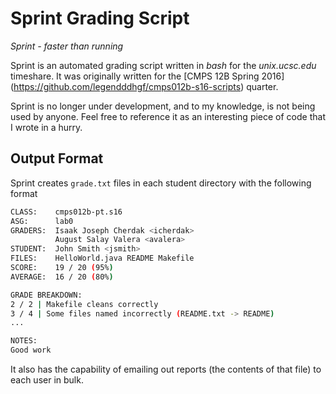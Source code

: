# Sprint Grading Script

*Sprint - faster than running*

Sprint is an automated grading script written in *bash* for the 
*unix.ucsc.edu* timeshare. It was originally written for the 
[CMPS 12B Spring 2016]
(https://github.com/legendddhgf/cmps012b-s16-scripts) 
quarter.

Sprint is no longer under development, and to my knowledge, is not being
used by anyone. Feel free to reference it as an interesting piece of
code that I wrote in a hurry.

## Output Format

Sprint creates `grade.txt` files in each student directory with the
following format

```sh
CLASS:    cmps012b-pt.s16
ASG:      lab0
GRADERS:  Isaak Joseph Cherdak <icherdak>
          August Salay Valera <avalera>
STUDENT:  John Smith <jsmith>
FILES:    HelloWorld.java README Makefile
SCORE:    19 / 20 (95%)
AVERAGE:  16 / 20 (80%)

GRADE BREAKDOWN:
2 / 2 | Makefile cleans correctly
3 / 4 | Some files named incorrectly (README.txt -> README)
...

NOTES:
Good work
```

It also has the capability of emailing out reports (the contents of that
file) to each user in bulk.
